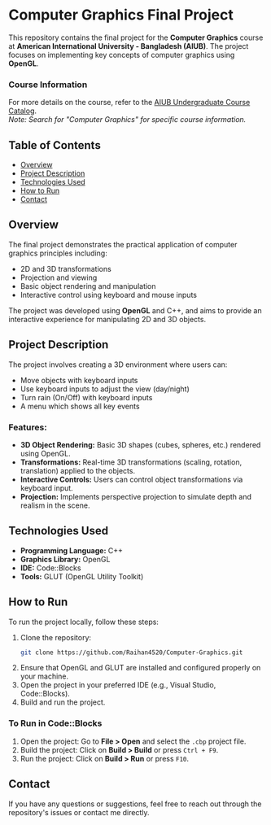 # Computer Graphics Final Project

This repository contains the final project for the **Computer Graphics** course at **American International University - Bangladesh (AIUB)**. The project focuses on implementing key concepts of computer graphics using **OpenGL**.

### Course Information
For more details on the course, refer to the [AIUB Undergraduate Course Catalog](https://www.aiub.edu/faculties/fst/ug-course-catalog).  
*Note: Search for "Computer Graphics" for specific course information.*

## Table of Contents
- [Overview](#overview)
- [Project Description](#project-description)
- [Technologies Used](#technologies-used)
- [How to Run](#how-to-run)
- [Contact](#contact)

## Overview

The final project demonstrates the practical application of computer graphics principles including:

- 2D and 3D transformations
- Projection and viewing
- Basic object rendering and manipulation
- Interactive control using keyboard and mouse inputs

The project was developed using **OpenGL** and C++, and aims to provide an interactive experience for manipulating 2D and 3D objects.

## Project Description

The project involves creating a 3D environment where users can:

- Move objects with keyboard inputs
- Use keyboard inputs to adjust the view (day/night)
- Turn rain (On/Off) with keyboard inputs
- A menu which shows all key events

### Features:
- **3D Object Rendering:** Basic 3D shapes (cubes, spheres, etc.) rendered using OpenGL.
- **Transformations:** Real-time 3D transformations (scaling, rotation, translation) applied to the objects.
- **Interactive Controls:** Users can control object transformations via keyboard input.
- **Projection:** Implements perspective projection to simulate depth and realism in the scene.

## Technologies Used

- **Programming Language:** C++
- **Graphics Library:** OpenGL
- **IDE:** Code::Blocks
- **Tools:** GLUT (OpenGL Utility Toolkit)

## How to Run

To run the project locally, follow these steps:

1. Clone the repository:
   ```bash
   git clone https://github.com/Raihan4520/Computer-Graphics.git
2. Ensure that OpenGL and GLUT are installed and configured properly on your machine.
3. Open the project in your preferred IDE (e.g., Visual Studio, Code::Blocks).
4. Build and run the project.

### To Run in Code::Blocks
1. Open the project: Go to **File > Open** and select the `.cbp` project file.
2. Build the project: Click on **Build > Build** or press `Ctrl + F9`.
3. Run the project: Click on **Build > Run** or press `F10`.

## Contact

If you have any questions or suggestions, feel free to reach out through the repository's issues or contact me directly.
